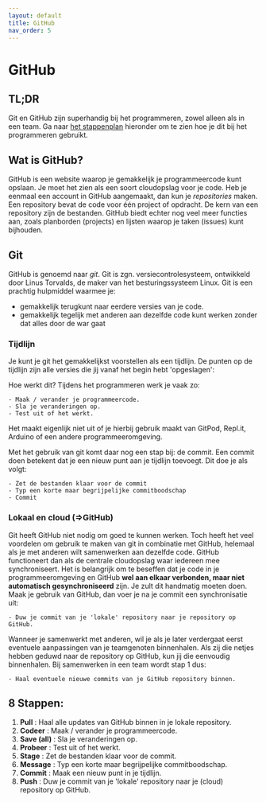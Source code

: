 ```yaml
---
layout: default
title: GitHub
nav_order: 5
---
```


# GitHub

## TL;DR
Git en GitHub zijn superhandig bij het programmeren, zowel alleen als in een team.
Ga naar [het stappenplan](#8-stappen) hieronder om te zien hoe je dit bij het programmeren gebruikt.


## Wat is GitHub?
GitHub is een website waarop je gemakkelijk je programmeercode kunt opslaan. Je moet het zien als een soort cloudopslag voor je code.
Heb je eenmaal een account in GitHub aangemaakt, dan kun je *repositories* maken. Een repository bevat de code voor één project of opdracht.
De kern van een repository zijn de bestanden. GitHub biedt echter nog veel meer functies aan, zoals planborden (projects) en lijsten waarop je taken (issues) kunt bijhouden.

## Git
GitHub is genoemd naar *git*. Git is zgn. versiecontrolesysteem, ontwikkeld door Linus Torvalds, de maker van het besturingssysteem Linux.
Git is een prachtig hulpmiddel waarmee je:
- gemakkelijk terugkunt naar eerdere versies van je code.
- gemakkelijk tegelijk met anderen aan dezelfde code kunt werken zonder dat alles door de war gaat

### Tijdlijn
Je kunt je git het gemakkelijkst voorstellen als een tijdlijn. De punten op de tijdlijn zijn alle versies die jij vanaf het begin hebt 'opgeslagen':

Hoe werkt dit? Tijdens het programmeren werk je vaak zo:

    - Maak / verander je programmeercode.
    - Sla je veranderingen op.
    - Test uit of het werkt.

Het maakt eigenlijk niet uit of je hierbij gebruik maakt van GitPod, Repl.it, Arduino of een andere programmeeromgeving.

Met het gebruik van git komt daar nog een stap bij: de commit. Een commit doen betekent dat je een nieuw punt aan je tijdlijn toevoegt. Dit doe je als volgt:

    - Zet de bestanden klaar voor de commit
    - Typ een korte maar begrijpelijke commitboodschap
    - Commit

### Lokaal en cloud (=>GitHub)
Git heeft GitHub niet nodig om goed te kunnen werken.
Toch heeft het veel voordelen om gebruik te maken van git in combinatie met GitHub, helemaal als je met anderen wilt samenwerken aan dezelfde code.
GitHub functioneert dan als de centrale cloudopslag waar iedereen mee synchroniseert.
Het is belangrijk om te beseffen dat je code in je programmeeromgeving en GitHub **wel aan elkaar verbonden, maar niet automatisch gesynchroniseerd** zijn. Je zult dit handmatig moeten doen. Maak je gebruik van GitHub, dan voer je na je commit een synchronisatie uit:

    - Duw je commit van je 'lokale' repository naar je repository op GitHub.

Wanneer je samenwerkt met anderen, wil je als je later verdergaat eerst eventuele aanpassingen van je teamgenoten binnenhalen. Als zij die netjes hebben geduwd naar de repository op GitHub, kun jij die eenvoudig binnenhalen. Bij samenwerken in een team wordt stap 1 dus:

    - Haal eventuele nieuwe commits van je GitHub repository binnen.


## 8 Stappen:
1. **Pull** : Haal alle updates van GitHub binnen in je lokale repository.
2. **Codeer** : Maak / verander je programmeercode.
3. **Save (all)** : Sla je veranderingen op.
4. **Probeer** : Test uit of het werkt.
5. **Stage** : Zet de bestanden klaar voor de commit.
6. **Message** : Typ een korte maar begrijpelijke commitboodschap.
7. **Commit** : Maak een nieuw punt in je tijdlijn.
8. **Push** : Duw je commit van je 'lokale' repository naar je (cloud) repository op GitHub.
